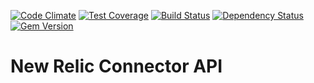 [![Code Climate](https://codeclimate.com/github/factor-io/connector-newrelic/badges/gpa.svg)](https://codeclimate.com/github/factor-io/connector-newrelic)
[![Test Coverage](https://codeclimate.com/github/factor-io/connector-newrelic/badges/coverage.svg)](https://codeclimate.com/github/factor-io/connector-newrelic)
[![Build Status](https://travis-ci.org/factor-io/connector-newrelic.svg?branch=master)](https://travis-ci.org/factor-io/connector-newrelic)
[![Dependency Status](https://gemnasium.com/factor-io/connector-newrelic.svg)](https://gemnasium.com/factor-io/connector-newrelic)
[![Gem Version](https://badge.fury.io/rb/factor-connector-newrelic.svg)](http://badge.fury.io/rb/factor-connector-newrelic)

New Relic Connector API
======================
